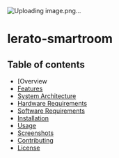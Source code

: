 ![Uploading image.png…]()

 # lerato-smartroom
 ## Table of contents
  

- [Overview
- [Features](#features)
- [System Architecture](#system-architecture)
- [Hardware Requirements](#hardware-requirements)
- [Software Requirements](#software-requirements)
- [Installation](#installation)
- [Usage](#usage)
- [Screenshots](#screenshots)
- [Contributing](#contributing)
- [License](#license)

